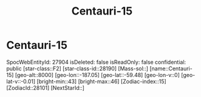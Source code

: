 ﻿---
title: "Centauri-15"
location: [-59.48,-187.05,8000]
type: Station
tags:
- astro/Star

---

# Centauri-15

SpocWebEntityId: 27904
isDeleted: false
isReadOnly: false
confidential: public
[star-class::F2]
[star-class-id::28190]
[Mass-sol::]
[name::Centauri-15]
[geo-alt::8000]
[geo-lon::-187.05]
[geo-lat::-59.48]
[geo-lon-v::0]
[geo-lat-v::-0.01]
[bright-min::43]
[bright-max::46]
[Zodiac-index::15]
[ZodiacId::28101]
[NextStarId::]

